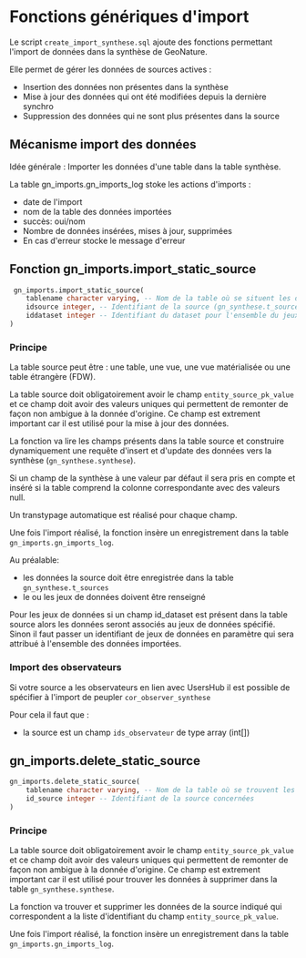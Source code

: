 # Fonctions génériques d'import

Le script ``create_import_synthese.sql`` ajoute des fonctions permettant l'import de données dans la synthèse de GeoNature.

Elle permet de gérer les données de sources actives : 

* Insertion des données non présentes dans la synthèse
* Mise à jour des données qui ont été modifiées depuis la dernière synchro
* Suppression des données qui ne sont plus présentes dans la source

## Mécanisme import des données


Idée générale : Importer les données d'une table dans la table synthèse.

La table gn_imports.gn_imports_log stoke les actions d'imports :
* date de l'import
* nom de la table des données importées
* succès: oui/nom
* Nombre de données insérées, mises à jour, supprimées
* En cas d'erreur stocke le message d'erreur

## Fonction  gn_imports.import_static_source


```sql
 gn_imports.import_static_source(
    tablename character varying, -- Nom de la table où se situent les données à importer
    idsource integer, -- Identifiant de la source (gn_synthese.t_sources)
    iddataset integer -- Identifiant du dataset pour l'ensemble du jeux de données (optionel si champ id_dataset présent)
)
```

### Principe
La table source peut être : une table, une vue, une vue matérialisée ou une table étrangère (FDW).

La table source doit obligatoirement avoir le champ ```entity_source_pk_value``` et ce champ doit avoir des valeurs uniques qui permettent de remonter de façon non ambigue à la donnée d'origine. Ce champ est extrement important car il est utilisé pour la mise à jour des données.

La fonction va lire les champs présents dans la table source et construire dynamiquement une requête d'insert et d'update des données vers la synthèse (```gn_synthese.synthese```).

Si un champ de la synthèse à une valeur par défaut il sera pris en compte et inséré si la table comprend la colonne correspondante avec des valeurs null.

Un transtypage automatique est réalisé pour chaque champ.

Une fois l'import réalisé, la fonction insère un enregistrement dans la table ```gn_imports.gn_imports_log```.

Au préalable:
* les données la source doit être enregistrée dans la table ```gn_synthese.t_sources```
* le ou les jeux de données doivent être renseigné

Pour les jeux de données si un champ id_dataset est présent dans la table source alors les données seront associés au jeux de données spécifié. Sinon il faut passer un identifiant de jeux de données en paramètre qui sera attribué à l'ensemble des données importées.


### Import des observateurs

Si votre source a les observateurs en lien avec UsersHub il est possible de spécifier à l'import de peupler ```cor_observer_synthese```

Pour cela il faut que :
* la source est un champ ```ids_observateur``` de type array (int[])


## gn_imports.delete_static_source

```sql
gn_imports.delete_static_source(
    tablename character varying, -- Nom de la table où se trouvent les données à supprimer
    id_source integer -- Identifiant de la source concernées
)
```

### Principe
La table source doit obligatoirement avoir le champ ```entity_source_pk_value``` et ce champ doit avoir des valeurs uniques qui permettent de remonter de façon non ambigue à la donnée d'origine. Ce champ est extrement important car il est utilisé pour trouver les données à supprimer dans la table ```gn_synthese.synthese```.

La fonction va trouver et supprimer les données de la source indiqué qui correspondent a la liste d'identifiant du champ ```entity_source_pk_value```.

Une fois l'import réalisé, la fonction insère un enregistrement dans la table ```gn_imports.gn_imports_log```.
